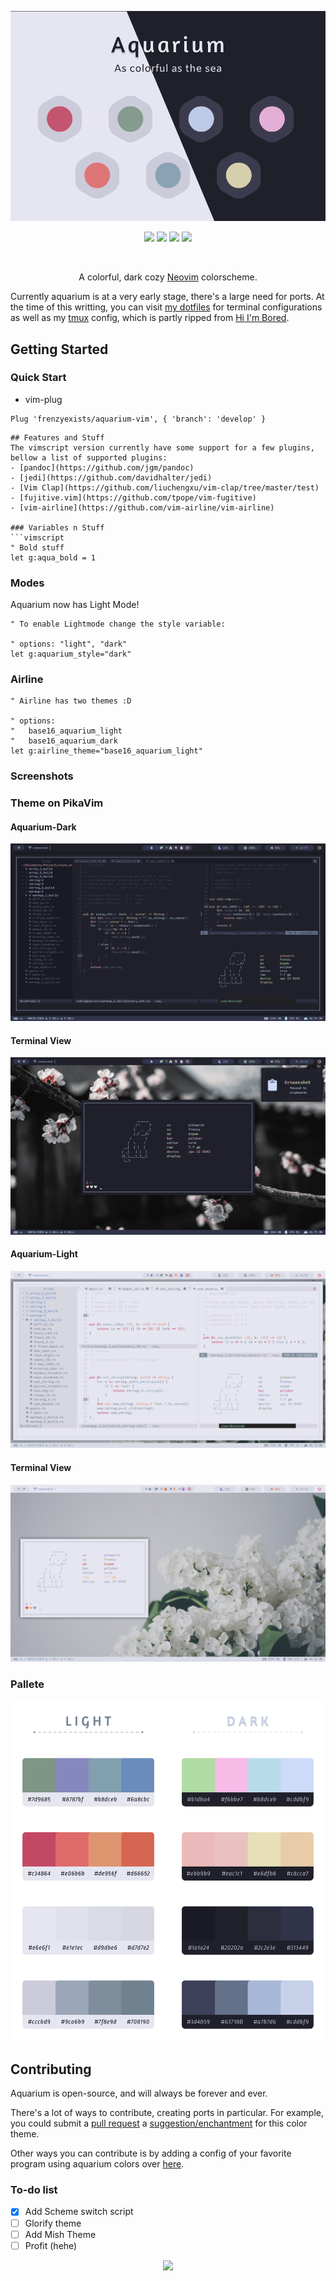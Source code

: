 
<p align="center">
    <a href="https://github.com/FrenzyExists" target="_blank">
        <img src="screenshots/banner.png" alt="Aquarium Banner" width="630"/>
    </a>
</p>
<p align="center">
    <a href="https://github.com/FrenzyExists/aquarium-vim/stargazers"><img src="https://img.shields.io/github/stars/FrenzyExists/aquarium-vim?colorA=20202a&colorB=cddbf9&style=for-the-badge&logo=starship style=flat-square"></a>
    <a href="https://github.com/FrenzyExists/aquarium-vim/releases/latest"><img src="https://img.shields.io/github/release/FrenzyExists/aquarium-vim.svg?&style=for-the-badge&label=Release&logo=github&logoColor=eceff4&colorA=20202a&colorB=f6bbe7"/></a> 
    <a href="https://github.com/FrenzyExists/aquarium-vim/issues"><img src="https://img.shields.io/github/issues/FrenzyExists/aquarium-vim?colorA=20202a&colorB=e6dfb8&style=for-the-badge&logo=bugatti"></a>
    <a href="https://github.com/FrenzyExists/aquarium-vim/network/members"><img src="https://img.shields.io/github/forks/FrenzyExists/aquarium-vim?colorA=20202a&colorB=ebb9b9&style=for-the-badge&logo=github"></a>
</p>

<br/>

<p align="center">A colorful, dark cozy <a href="https://github.com/neovim/neovim">Neovim</a> colorscheme.</p>

Currently aquarium is at a very early stage, there's a large need for ports. At the time of this writting, you can visit [my dotfiles](https://github.com/FrenzyExists/dotfiles) for terminal configurations as well as my [tmux](https://github.com/FrenzyExists/dotfiles/blob/master/config/.tmux.conf) config, which is partly ripped from [Hi I'm Bored](https://github.com/shaunsingh).

## Getting Started

### Quick Start

* vim-plug
```vim
Plug 'frenzyexists/aquarium-vim', { 'branch': 'develop' }

```

```
## Features and Stuff
The vimscript version currently have some support for a few plugins, bellow a list of supported plugins:
- [pandoc](https://github.com/jgm/pandoc)
- [jedi](https://github.com/davidhalter/jedi)
- [Vim Clap](https://github.com/liuchengxu/vim-clap/tree/master/test)
- [fujitive.vim](https://github.com/tpope/vim-fugitive)
- [vim-airline](https://github.com/vim-airline/vim-airline)

### Variables n Stuff
```vimscript
" Bold stuff
let g:aqua_bold = 1 
```

### Modes
Aquarium now has Light Mode!

```vimscript
" To enable Lightmode change the style variable:

" options: "light", "dark"
let g:aquarium_style="dark"
```

### Airline
```vimscript
" Airline has two themes :D

" options:
"   base16_aquarium_light
"   base16_aquarium_dark
let g:airline_theme="base16_aquarium_light"
```

### Screenshots

### Theme on PikaVim

#### Aquarium-Dark
![](screenshots/pika_vim-dark.png)

#### Terminal View
![](screenshots/preview-dark.png)

#### Aquarium-Light
![](screenshots/pika_vim-light.png)

#### Terminal View
![](screenshots/preview-light.png)

### Pallete
<p align="center">
    <img src="screenshots/palette.png" alt="Aquarium Palette"/>
</p>

## Contributing
Aquarium is open-source, and will always be forever and ever.

There's a lot of ways to contribute, creating ports in particular. For example, you could submit a [pull request](https://github.com/frenzyexists/aquarium-vim/pulls) a [suggestion/enchantment](https://github.com/frenzyexists/aquarium-vim/issues) for this color theme.

Other ways you can contribute is by adding a config of your favorite program using aquarium colors over [here](https://github.com/FrenzyExists/dotfiles).

### To-do list
- [x] Add Scheme switch script
- [ ] Glorify theme
- [ ] Add Mish Theme
- [ ] Profit (hehe)

<p align="center">
    <a href="https://github.com/frenzyexists/aquarium-vim/blob/main/LICENSE">
        <img src="https://img.shields.io/badge/license-MIT-orange.svg?colorA=20202A&colorB=b8dceb&style=for-the-badge&logo=mitsubishi">
    </a>
</p>

